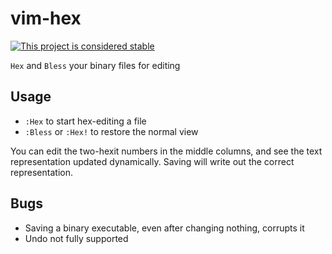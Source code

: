 # vim-hex

[![This project is considered stable](https://img.shields.io/badge/status-stable-success.svg)](https://benknoble.github.io/status/stable/)

`Hex` and `Bless` your binary files for editing

## Usage

- `:Hex` to start hex-editing a file
- `:Bless` or `:Hex!` to restore the normal view

You can edit the two-hexit numbers in the middle columns, and see the text
representation updated dynamically. Saving will write out the correct
representation.

## Bugs

- Saving a binary executable, even after changing nothing, corrupts it
- Undo not fully supported
